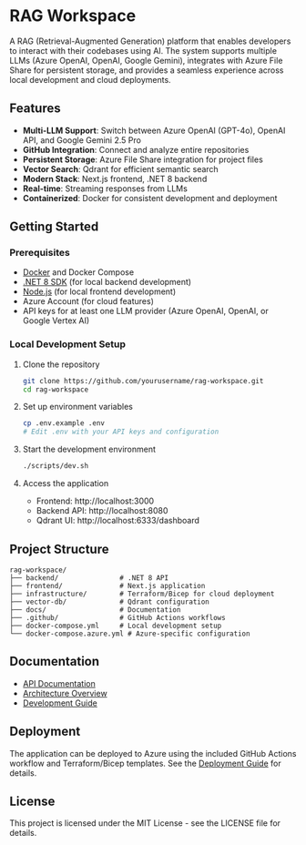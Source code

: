 # RAG Workspace

A RAG (Retrieval-Augmented Generation) platform that enables developers to interact with their codebases using AI. The system supports multiple LLMs (Azure OpenAI, OpenAI, Google Gemini), integrates with Azure File Share for persistent storage, and provides a seamless experience across local development and cloud deployments.

## Features

- **Multi-LLM Support**: Switch between Azure OpenAI (GPT-4o), OpenAI API, and Google Gemini 2.5 Pro
- **GitHub Integration**: Connect and analyze entire repositories
- **Persistent Storage**: Azure File Share integration for project files
- **Vector Search**: Qdrant for efficient semantic search
- **Modern Stack**: Next.js frontend, .NET 8 backend
- **Real-time**: Streaming responses from LLMs
- **Containerized**: Docker for consistent development and deployment

## Getting Started

### Prerequisites

- [Docker](https://www.docker.com/products/docker-desktop) and Docker Compose
- [.NET 8 SDK](https://dotnet.microsoft.com/download) (for local backend development)
- [Node.js](https://nodejs.org/) (for local frontend development)
- Azure Account (for cloud features)
- API keys for at least one LLM provider (Azure OpenAI, OpenAI, or Google Vertex AI)

### Local Development Setup

1. Clone the repository
   ```bash
   git clone https://github.com/yourusername/rag-workspace.git
   cd rag-workspace
   ```

2. Set up environment variables
   ```bash
   cp .env.example .env
   # Edit .env with your API keys and configuration
   ```

3. Start the development environment
   ```bash
   ./scripts/dev.sh
   ```

4. Access the application
   - Frontend: http://localhost:3000
   - Backend API: http://localhost:8080
   - Qdrant UI: http://localhost:6333/dashboard

## Project Structure

```
rag-workspace/
├── backend/               # .NET 8 API
├── frontend/              # Next.js application
├── infrastructure/        # Terraform/Bicep for cloud deployment
├── vector-db/             # Qdrant configuration
├── docs/                  # Documentation
├── .github/               # GitHub Actions workflows
├── docker-compose.yml     # Local development setup
└── docker-compose.azure.yml # Azure-specific configuration
```

## Documentation

- [API Documentation](docs/api/README.md)
- [Architecture Overview](docs/architecture/README.md)
- [Development Guide](docs/DEVELOPMENT.md)

## Deployment

The application can be deployed to Azure using the included GitHub Actions workflow and Terraform/Bicep templates. See the [Deployment Guide](docs/deployment.md) for details.

## License

This project is licensed under the MIT License - see the LICENSE file for details.
